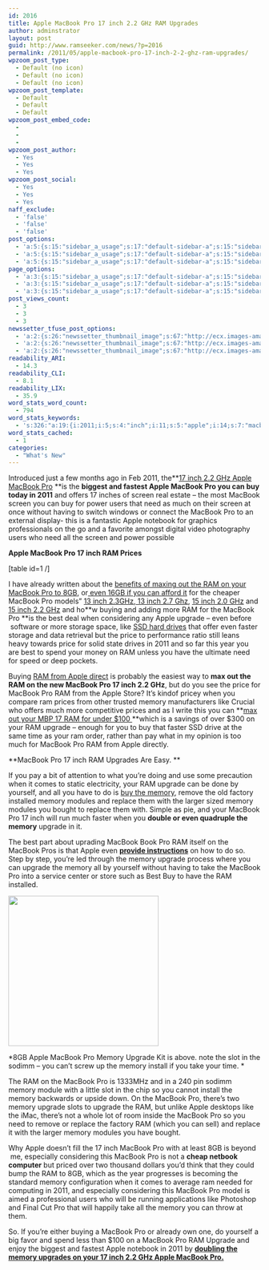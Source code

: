 ```yaml
---
id: 2016
title: Apple MacBook Pro 17 inch 2.2 GHz RAM Upgrades
author: adminstrator
layout: post
guid: http://www.ramseeker.com/news/?p=2016
permalink: /2011/05/apple-macbook-pro-17-inch-2-2-ghz-ram-upgrades/
wpzoom_post_type:
  - Default (no icon)
  - Default (no icon)
  - Default (no icon)
wpzoom_post_template:
  - Default
  - Default
  - Default
wpzoom_post_embed_code:
  - 
  - 
  - 
wpzoom_post_author:
  - Yes
  - Yes
  - Yes
wpzoom_post_social:
  - Yes
  - Yes
  - Yes
naff_exclude:
  - 'false'
  - 'false'
  - 'false'
post_options:
  - 'a:5:{s:15:"sidebar_a_usage";s:17:"default-sidebar-a";s:15:"sidebar_b_usage";s:17:"default-sidebar-b";s:9:"hwa_usage";s:17:"default-headerbar";s:8:"ad_above";s:0:"";s:8:"ad_below";s:0:"";}'
  - 'a:5:{s:15:"sidebar_a_usage";s:17:"default-sidebar-a";s:15:"sidebar_b_usage";s:17:"default-sidebar-b";s:9:"hwa_usage";s:17:"default-headerbar";s:8:"ad_above";s:0:"";s:8:"ad_below";s:0:"";}'
  - 'a:5:{s:15:"sidebar_a_usage";s:17:"default-sidebar-a";s:15:"sidebar_b_usage";s:17:"default-sidebar-b";s:9:"hwa_usage";s:17:"default-headerbar";s:8:"ad_above";s:0:"";s:8:"ad_below";s:0:"";}'
page_options:
  - 'a:3:{s:15:"sidebar_a_usage";s:17:"default-sidebar-a";s:15:"sidebar_b_usage";s:17:"default-sidebar-b";s:9:"hwa_usage";s:17:"default-headerbar";}'
  - 'a:3:{s:15:"sidebar_a_usage";s:17:"default-sidebar-a";s:15:"sidebar_b_usage";s:17:"default-sidebar-b";s:9:"hwa_usage";s:17:"default-headerbar";}'
  - 'a:3:{s:15:"sidebar_a_usage";s:17:"default-sidebar-a";s:15:"sidebar_b_usage";s:17:"default-sidebar-b";s:9:"hwa_usage";s:17:"default-headerbar";}'
post_views_count:
  - 3
  - 3
  - 3
newssetter_tfuse_post_options:
  - 'a:2:{s:26:"newssetter_thumbnail_image";s:67:"http://ecx.images-amazon.com/images/I/51pi-7HjvPL._SL500_AA300_.jpg";s:24:"newssetter_disable_image";s:4:"true";}'
  - 'a:2:{s:26:"newssetter_thumbnail_image";s:67:"http://ecx.images-amazon.com/images/I/51pi-7HjvPL._SL500_AA300_.jpg";s:24:"newssetter_disable_image";s:4:"true";}'
  - 'a:2:{s:26:"newssetter_thumbnail_image";s:67:"http://ecx.images-amazon.com/images/I/51pi-7HjvPL._SL500_AA300_.jpg";s:24:"newssetter_disable_image";s:4:"true";}'
readability_ARI:
  - 14.3
readability_CLI:
  - 8.1
readability_LIX:
  - 35.9
word_stats_word_count:
  - 794
word_stats_keywords:
  - 's:326:"a:19:{i:2011;i:5;s:4:"inch";i:11;s:5:"apple";i:14;s:7:"macbook";i:26;s:6:"screen";i:4;s:5:"users";i:3;s:4:"need";i:4;s:6:"prices";i:3;s:6:"buying";i:3;s:4:"best";i:4;s:11:"considering";i:3;s:7:"upgrade";i:10;s:4:"like";i:4;s:6:"faster";i:3;s:5:"price";i:3;s:6:"memory";i:16;s:7:"modules";i:3;s:7:"replace";i:4;s:4:"take";i:3;}";'
word_stats_cached:
  - 1
categories:
  - "What's New"
---
```

<div style="float: right; margin-right: 5px;">
</div>

<div style="float: right; margin-right: 5px;">
</div>

<div style="float: right; margin-right: 5px;">
</div>

Introduced just a few months ago in Feb 2011, the**[17 inch 2.2 GHz Apple MacBook Pro][1] **is the **biggest and fastest Apple MacBook Pro you can buy today in 2011** and offers 17 inches of screen real estate &#8211; the most MacBook screen you can buy for power users that need as much on their screen at once without having to switch windows or connect the MacBook Pro to an external display- this is a fantastic Apple notebook for graphics professionals on the go and a favorite amongst digital video photography users who need all the screen and power possible

**Apple MacBook Pro 17 inch RAM Prices**

[table id=1 /]

I have already written about the [benefits of maxing out the RAM on your MacBook Pro to 8GB][2], or[ even 16GB if you can afford it][3] for the cheaper MacBook Pro models&#8221; [13 inch 2.3GHz][4],[ 13 inch 2.7 Ghz][5], [15 inch 2.0 GHz][6] and [15 inch 2.2 GHz][7] and ho**w buying and adding more RAM for the MacBook Pro **is the best deal when considering any Apple upgrade &#8211; even before  software or more storage space, like [SSD hard drives][8] that offer even faster storage and data retrieval but the price to performance ratio still leans heavy towards price for solid state drives in 2011 and so far this year you are best to spend your money on RAM unless you have the ultimate need for speed or deep pockets.

Buying [RAM from Apple direct][9] is probably the easiest way to **max out the RAM on the new MacBook Pro 17 inch 2.2 GHz**, but do you see the price for MacBook Pro RAM from the Apple Store? It&#8217;s kindof pricey when you compare ram prices from other trusted memory manufacturers like Crucial who offers much more competitive prices and as I write this you can **[max out your MBP 17 RAM for under $100 ][10]**which is a savings of over $300 on your RAM upgrade &#8211; enough for you to buy that faster SSD drive at the same time as your ram order, rather than pay what in my opinion is too much for MacBook Pro RAM from Apple directly.

**MacBook Pro 17 inch RAM Upgrades Are Easy. **

If you pay a bit of attention to what you&#8217;re doing and use some precaution when it comes to static electricity, your RAM upgrade can be done by yourself, and all you have to do is [buy the memory][11], remove the old factory installed memory modules and replace them with the larger sized memory modules you bought to replace them with. Simple as pie, and your MacBook Pro 17 inch will run much faster when you **double or even quadruple the memory** upgrade in it.

The best part about uprading MacBook Book Pro RAM itself on the MacBook Pros is that Apple even **[provide instructions][12]** on how to do so. Step by step, you&#8217;re led through the memory upgrade process where you can upgrade the memory all by yourself without having to take the MacBook Pro into a service center or store such as Best Buy to have the RAM installed.

[<img title="MacBook Pro sodimm memory" src="http://ecx.images-amazon.com/images/I/51pi-7HjvPL._SL500_AA300_.jpg" alt="" width="300" height="300" />][13]

*8GB Apple MacBook Pro Memory Upgrade Kit is above. note the slot in the sodimm &#8211; you can&#8217;t screw up the memory install if you take your time. *

The RAM on the MacBook Pro is 1333MHz and in a 240 pin sodimm memory module with a little slot in the chip so you cannot install the memory backwards or upside down. On the MacBook Pro, there&#8217;s two memory upgrade slots to upgrade the RAM, but unlike Apple desktops like the iMac, there&#8217;s not a whole lot of room inside the MacBook Pro so you need to remove or replace the factory RAM (which you can sell) and replace it with the larger memory modules you have bought.

Why Apple doesn&#8217;t fill the 17 inch MacBook Pro with at least 8GB is beyond  me, especially considering this MacBook Pro is not a **cheap netbook computer** but priced over two thousand dollars you&#8217;d think that they could bump the RAM to 8GB, which as the year progresses is becoming the standard memory configuration when it comes to average ram needed for computing in 2011, and especially considering this MacBook Pro model is aimed a professional users who will be running applications like Photoshop and Final Cut Pro that will happily take all the memory you can throw at them.

So. If you&#8217;re either buying a MacBook Pro or already own one, do yourself a big favor and spend less than $100 on a MacBook Pro RAM Upgrade and enjoy the biggest and fastest Apple notebook in 2011 by **[doubling the memory upgrades on your 17 inch 2.2 GHz Apple MacBook Pro.][10]**

 [1]: http://www.amazon.com/gp/product/B002C74D7A/ref=as_li_ss_tl?ie=UTF8&tag=ramseeker-20&linkCode=as2&camp=217145&creative=399349&creativeASIN=B002C74D7A
 [2]: http://www.ramseeker.com/upgrade-macbook-to-8gb-ram/ "Upgrade MacBook To 8GB RAM"
 [3]: http://www.ramseeker.com/apple-macintosh-memory-16gb-macbook-pro-ram/ "16GB MacBook Pro RAM"
 [4]: http://www.ramseeker.com/apple-macbook-pro-13-inch-2-3ghz-memory-upgrade-prices/ "Apple MacBook Pro 13 inch 2.3GHz Memory Upgrade Prices"
 [5]: http://www.ramseeker.com/apple-macbook-pro-13-inch-2-7ghz-ram-upgrade-options-and-prices/ "Apple MacBook Pro 13 inch 2.7GHz RAM Upgrade Options and Prices"
 [6]: http://www.ramseeker.com/apple-macbook-pro-15-inch-2-0ghz-memory-and-ram-upgrade-choices/ "Apple MacBook Pro 15 inch 2.0GHz Memory and RAM Upgrade Choices"
 [7]: http://www.ramseeker.com/apple-macbook-pro-15-inch-2-2-ghz-memory-upgrades/ "Apple MacBook Pro 15 inch 2.2 GHz Memory Upgrades"
 [8]: http://www.ramseeker.com/best-ssd-hard-drives-for-2011/ "Best SSD Hard Drives for 2011"
 [9]: http://store.apple.com
 [10]: http://www.tkqlhce.com/click-1548159-10273954?url=http%3A%2F%2Fwww.crucial.com%2Fstore%2Faffiliateredirect.asp%3Fimodule%3DCT2KIT51264BC1339%26aid%3D10273954%26cid%3D777292%26subid%3D890%26PRS%3Duscj&cjsku=CT2KIT51264BC1339
 [11]: http://www.ramseeker.com
 [12]: http://support.apple.com/kb/HT1270
 [13]: http://www.amazon.com/gp/product/B001MX5YWI/ref=as_li_ss_tl?ie=UTF8&tag=ramseeker-20&linkCode=as2&camp=217145&creative=399349&creativeASIN=B001MX5YWI